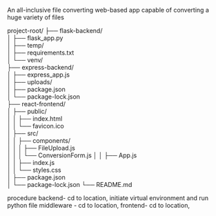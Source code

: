 An all-inclusive file converting web-based app capable of converting a huge variety of files

project-root/
├── flask-backend/         
│   ├── flask_app.py       
│   ├── temp/               
│   ├── requirements.txt  
│   └── venv/              
├── express-backend/        
│   ├── express_app.js     
│   ├── uploads/            
│   ├── package.json       
│   └── package-lock.json   
├── react-frontend/       
│   ├── public/           
│   │   ├── index.html     
│   │   └── favicon.ico   
│   ├── src/               
│   │   ├── components/   
│   │   │   ├── FileUpload.js  
│   │   │   └── ConversionForm.js 
│   │   ├── App.js        
│   │   ├── index.js      
│   │   └── styles.css    
│   ├── package.json      
│   └── package-lock.json 
└── README.md             



procedure
backend- cd to location, initiate virtual environment and run python file
middleware - cd to location, <node app.js>
frontend- cd to location, <npm run dev>
